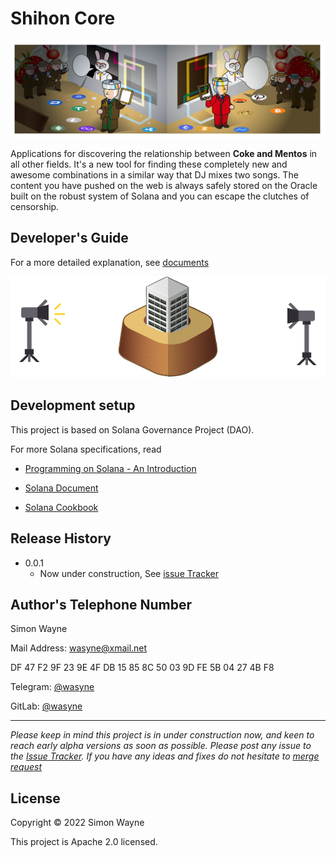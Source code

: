 # Shihon Core

![](img/coverImage.png)

Applications for discovering the relationship between **Coke and Mentos** in all other fields.
It's a new tool for finding these completely new and awesome combinations in a similar way that DJ mixes two songs. The content you have pushed on the web is always safely stored on the Oracle built on the robust system of Solana and you can escape the clutches of censorship.


## Developer's Guide

For a more detailed explanation, see [documents](https://docs.shihonics.com)

![](img/shihongif.gif)


## Development setup

This project is based on Solana Governance Project (DAO).

For more Solana specifications, read

- [Programming on Solana - An Introduction](https://paulx.dev/blog/2021/01/14/programming-on-solana-an-introduction/)

- [Solana Document](https://docs.solana.com/)

- [Solana Cookbook](https://solanacookbook.com/)


## Release History

* 0.0.1
    * Now under construction, See [issue Tracker](https://gitlab.com/shihonics/shihon/issues)



## Author's Telephone Number

Simon Wayne

Mail Address: wasyne@xmail.net

DF 47 F2 9F 23 9E 4F DB 15 85 8C 50 03 9D FE 5B 04 27 4B F8

Telegram: [@wasyne](https://t.me/wasyne)

GitLab: [@wasyne](https://gitlab.com/wasyne/)


---------------------

_Please keep in mind this project is in under construction now, and keen to reach early alpha versions as soon as possible. Please post any issue to the [Issue Tracker](https://gitlab.com/shihonics/shihon/-/issues). If you have any ideas and fixes do not hesitate to [merge request](https://gitlab.com/shihonics/shihon/-/merge_requests)_


## License

Copyright © 2022 Simon Wayne

This project is Apache 2.0 licensed.


